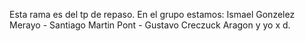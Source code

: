 Esta rama es del tp de repaso.
En el grupo estamos: Ismael Gonzelez Merayo - Santiago Martin Pont - Gustavo Creczuck Aragon y yo x d.
